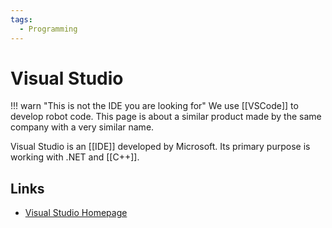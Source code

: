 ```yaml
---
tags:
  - Programming
---
```


# Visual Studio

!!! warn "This is not the IDE you are looking for"
    We use [[VSCode]] to develop robot code. This page is about a similar product made by the same company with a very similar name.

Visual Studio is an [[IDE]] developed by Microsoft. Its primary purpose is working with .NET and [[C++]].


## Links

- [Visual Studio Homepage](https://visualstudio.microsoft.com/)